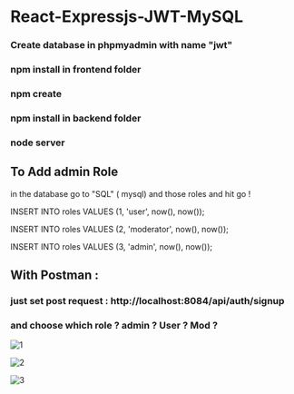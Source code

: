 # React-Expressjs-JWT-MySQL

### Create database in phpmyadmin with name "jwt"

### npm install in frontend folder

### npm create

### npm install in backend folder

### node server 


## To Add admin Role 

in the database  go to  "SQL" ( mysql) and those roles and hit go !

INSERT INTO roles VALUES (1, 'user', now(), now());  <br/>

INSERT INTO roles VALUES (2, 'moderator', now(), now()); <br/>

INSERT INTO roles VALUES (3, 'admin', now(), now()); <br/>


## With Postman :

### just set post request : http://localhost:8084/api/auth/signup 

### and choose which role ? admin ? User ? Mod ?

![1](https://user-images.githubusercontent.com/71633887/216120652-cc3f724c-1650-4d93-bd62-dc3c5e4c9997.jpg)

![2](https://user-images.githubusercontent.com/71633887/216121199-eda6efb2-a954-4be6-9773-9b38efd15179.jpg)

![3](https://user-images.githubusercontent.com/71633887/216121235-c7119703-914a-449f-b07a-fee702d6570b.jpg)

